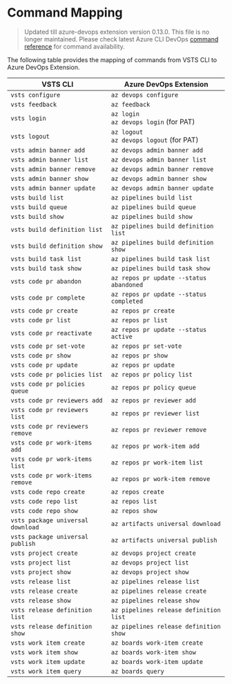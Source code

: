 # Command Mapping

> Updated till azure-devops extension version 0.13.0. This file is no longer maintained. Please check latest Azure CLI DevOps [command reference](https://docs.microsoft.com/cli/azure/devops) for command availability.

The following table provides the mapping of commands from VSTS CLI to Azure DevOps Extension.

|VSTS CLI|Azure DevOps Extension|
|---|---|
|`vsts configure`|`az devops configure`|
|`vsts feedback`|`az feedback`|
|`vsts login`|`az login` <br> `az devops login` (for PAT)|
|`vsts logout`|`az logout` <br> `az devops logout` (for PAT)|
|`vsts admin banner add`|`az devops admin banner add`|
|`vsts admin banner list`|`az devops admin banner list`|
|`vsts admin banner remove`|`az devops admin banner remove`|
|`vsts admin banner show`|`az devops admin banner show`|
|`vsts admin banner update`|`az devops admin banner update`|
|`vsts build list`|`az pipelines build list`|
|`vsts build queue`|`az pipelines build queue`|
|`vsts build show`|`az pipelines build show`|
|`vsts build definition list`|`az pipelines build definition list`|
|`vsts build definition show`|`az pipelines build definition show`|
|`vsts build task list`|`az pipelines build task list`|
|`vsts build task show`|`az pipelines build task show`|
|`vsts code pr abandon`|`az repos pr update --status abandoned`|
|`vsts code pr complete`|`az repos pr update --status completed`|
|`vsts code pr create`|`az repos pr create`|
|`vsts code pr list`|`az repos pr list`|
|`vsts code pr reactivate`|`az repos pr update --status active`|
|`vsts code pr set-vote`|`az repos pr set-vote`|
|`vsts code pr show`|`az repos pr show`|
|`vsts code pr update`|`az repos pr update`|
|`vsts code pr policies list`|`az repos pr policy list`|
|`vsts code pr policies queue`|`az repos pr policy queue`|
|`vsts code pr reviewers add`|`az repos pr reviewer add`|
|`vsts code pr reviewers list`|`az repos pr reviewer list`|
|`vsts code pr reviewers remove`|`az repos pr reviewer remove`|
|`vsts code pr work-items add`|`az repos pr work-item add`|
|`vsts code pr work-items list`|`az repos pr work-item list`|
|`vsts code pr work-items remove`|`az repos pr work-item remove`|
|`vsts code repo create`|`az repos create`|
|`vsts code repo list`|`az repos list`|
|`vsts code repo show`|`az repos show`|
|`vsts package universal download`|`az artifacts universal download`|
|`vsts package universal publish`|`az artifacts universal publish`|
|`vsts project create`|`az devops project create`|
|`vsts project list`|`az devops project list`|
|`vsts project show`|`az devops project show`|
|`vsts release list`|`az pipelines release list`|
|`vsts release create`|`az pipelines release create`|
|`vsts release show`|`az pipelines release show`|
|`vsts release definition list`|`az pipelines release definition list`|
|`vsts release definition show`|`az pipelines release definition show`|
|`vsts work item create`|`az boards work-item create`|
|`vsts work item show`|`az boards work-item show`|
|`vsts work item update`|`az boards work-item update`|
|`vsts work item query`|`az boards query`|
